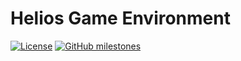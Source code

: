 # Helios Game Environment
[![License](https://img.shields.io/github/license/heliosonline/helios-devel?color=blue)](https://github.com/heliosonline/helios-devel/blob/main/LICENSE.md)
[![GitHub milestones](https://img.shields.io/github/milestones/all/heliosonline/helios-devel)](https://github.com/heliosonline/helios-devel/milestones)
